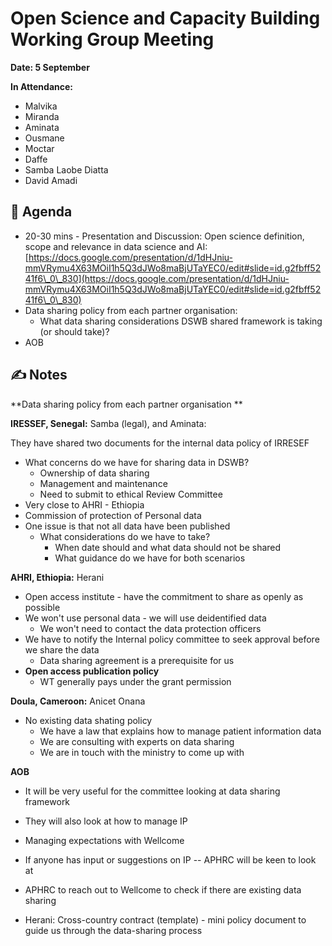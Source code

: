 # Open Science and Capacity Building Working Group Meeting

**Date: 5 September**

**In Attendance:**

* Malvika
* Miranda
* Aminata
* Ousmane
* Moctar
* Daffe
* Samba Laobe Diatta
* David Amadi

## 📣 Agenda

   * 20-30 mins - Presentation and Discussion: Open science definition, scope and relevance in data science and AI: [https://docs.google.com/presentation/d/1dHJniu-mmVRymu4X63MOiI1h5Q3dJWo8maBjUTaYEC0/edit#slide=id.g2fbff5241f6\_0\_830](https://docs.google.com/presentation/d/1dHJniu-mmVRymu4X63MOiI1h5Q3dJWo8maBjUTaYEC0/edit#slide=id.g2fbff5241f6\_0\_830) 
   * Data sharing policy from each partner organisation: 
       * What data sharing considerations DSWB shared framework is taking (or should take)?
   * AOB

## ✍️ Notes

**Data sharing policy from each partner organisation **

**IRESSEF, Senegal:** Samba (legal), and Aminata: 

They have shared two documents for the internal data policy of IRRESEF

   * What concerns do we have for sharing data in DSWB?
       * Ownership of data sharing
       * Management and maintenance
       * Need to submit to ethical Review Committee
   * Very close to AHRI - Ethiopia
   * Commission of protection of Personal data
   * One issue is that not all data have been published
       * What considerations do we have to take?
           * When date should and what data should not be shared
           * What guidance do we have for both scenarios
             
**AHRI, Ethiopia:** Herani

   * Open access institute - have the commitment to share as openly as possible
   * We won't use personal data - we will use deidentified data
       * We won't need to contact the data protection officers
   * We have to notify the Internal policy committee to seek approval before we share the data
       * Data sharing agreement is a prerequisite for us
   * **Open access publication policy**
       * WT generally pays under the grant permission
         
**Doula, Cameroon:** Anicet Onana

   * No existing data shating policy
       * We have a law that explains how to manage patient information data
       * We are consulting with experts on data sharing
       * We are in touch with the ministry to come up with


**AOB**

- It will be very useful for the committee looking at data sharing framework

- They will also look at how to manage IP

- Managing expectations with Wellcome

- If anyone has input or suggestions on IP -- APHRC will be keen to look at

- APHRC to reach out to Wellcome to check if there are existing data sharing 

- Herani: Cross-country contract (template) - mini policy document to guide us through the data-sharing process
